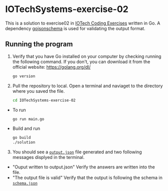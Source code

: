 # IOTechSystems-exercise-02
This is a solution to exercise02 in [IOTech Coding Exercises](https://github.com/IOTechSystems/exercises) written in Go. A dependency [gojsonschema](https://github.com/xeipuuv/gojsonschema) is used for validating the output format.

## Running the program
1. Verify that you have Go installed on your computer by checking running the following command. If you don't, you can download it from the official website: https://golang.org/dl/
    ```sh
    go version
    ```
2. Pull the repository to local. Open a terminal and naviaget to the directory where you saved the file.
    ```sh
    cd IOTechSystems-exercise-02
    ```

  - To run
    ```sh
    go run main.go
    ```
  - Build and run
    ```sh
    go build
    ./solution
    ```
    
3. You should see a [`output.json`](./output.json) file generated and two following messages displyed in the terminal.
  - "Ouput written to output.json"
    Verify the answers are written into the file.
  - "The output file is valid"
    Verify that the output is following the schema in [`schema.json`](./output-schema/schema.json)
